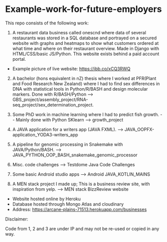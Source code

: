 # Example-work-for-future-employers
This repo consists of the following work:

1. A restaurant data business called onescnd where data of several restaurants was stored in a SQL database and portrayed on a secured website with graphs and heatmaps to show what customers ordered at what time and where on their restaurant overview. Made in Django with HTML/CSS/basic JS/Python. This website exists behind a paid account portal. 

- Example picture of live website: https://ibb.co/xCQ3RWQ

2. A bachelor (hons equivalent in nZ) thesis where I worked at PFR(Plant and Food Research New Zealand) where I had to find sex differences in DNA with statistical tools in Python/R/BASH and design molecular markers. Done with R/BASH/Python --> GBS_project/assembly_project/RNA-seq_project/sex_determination_project.

3. Some PhD work in machine learning where I had to predict fish growth. -- Mainly done with Python SKlearn --> growth_project

4. A JAVA application for a writers app (JAVA FXML). --> JAVA_OOPFX-application_YODA3-writers_app
 
5. A pipeline for genomic processing in Snakemake with JAVA/Python/BASH. --> JAVA_PYTHON_OOP_BASH_snakemake_genomic_processor

6. Misc. code challenges --> Testdome Java Code Challenges

7. Some basic Android studio apps --> Android JAVA_KOTLIN_MAINS

8. A MEN stack project I made up; This is a business review site, with inspiration from yelp. --> MEN stack BizzReview website
- Website hosted online by Heroku
- Database hosted through Mongo Atlas and cloudinary
- Address: https://arcane-plains-71513.herokuapp.com/businesses

Disclaimer:

Code from 1, 2 and 3 are under IP and may not be re-used or copied in any way.
